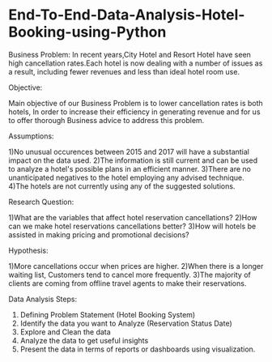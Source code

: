 # End-To-End-Data-Analysis-Hotel-Booking-using-Python
Business Problem:
In recent years,City Hotel and Resort Hotel have seen high cancellation rates.Each hotel is now dealing with a number of issues as a result, including fewer revenues and less than ideal hotel room use.

Objective:

Main objective of our Business Problem is to lower cancellation rates is both hotels,
In order to increase their efficiency in generating revenue and for us to offer thorough Business advice to address this problem.

Assumptions:

1)No unusual occurences between 2015 and 2017 will have a substantial impact on the data used.
2)The information is still current and can be used to analyze a hotel's possible plans in an efficient manner.
3)There are no unanticipated negatives to the hotel employing any advised technique.
4)The hotels are not currently using any of the suggested solutions.

Research Question:

1)What are the variables that affect hotel reservation cancellations?
2)How can we make hotel reservations cancellations better?
3)How will hotels be assisted in making pricing and promotional decisions?

Hypothesis:

1)More cancellations occur when prices are higher.
2)When there is a longer waiting list, Customers tend to cancel more frequently.
3)The majority of clients are coming from offline travel agents to make their reservations.

Data Analysis Steps:

1) Defining Problem Statement (Hotel Booking System)
2) Identify the data you want to Analyze (Reservation Status Date)
3) Explore and Clean the data
4) Analyze the data to get useful insights
5) Present the data in terms of reports or dashboards using visualization.



